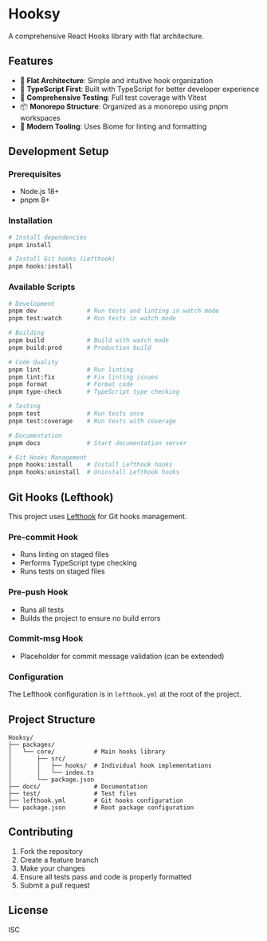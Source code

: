 # Hooksy

A comprehensive React Hooks library with flat architecture.

## Features

- 🎯 **Flat Architecture**: Simple and intuitive hook organization
- 🚀 **TypeScript First**: Built with TypeScript for better developer experience
- 🧪 **Comprehensive Testing**: Full test coverage with Vitest
- 📦 **Monorepo Structure**: Organized as a monorepo using pnpm workspaces
- 🔧 **Modern Tooling**: Uses Biome for linting and formatting

## Development Setup

### Prerequisites

- Node.js 18+
- pnpm 8+

### Installation

```bash
# Install dependencies
pnpm install

# Install Git hooks (Lefthook)
pnpm hooks:install
```

### Available Scripts

```bash
# Development
pnpm dev              # Run tests and linting in watch mode
pnpm test:watch       # Run tests in watch mode

# Building
pnpm build            # Build with watch mode
pnpm build:prod       # Production build

# Code Quality
pnpm lint             # Run linting
pnpm lint:fix         # Fix linting issues
pnpm format           # Format code
pnpm type-check       # TypeScript type checking

# Testing
pnpm test             # Run tests once
pnpm test:coverage    # Run tests with coverage

# Documentation
pnpm docs             # Start documentation server

# Git Hooks Management
pnpm hooks:install    # Install Lefthook hooks
pnpm hooks:uninstall  # Uninstall Lefthook hooks
```

## Git Hooks (Lefthook)

This project uses [Lefthook](https://github.com/evilmartians/lefthook) for Git hooks management.

### Pre-commit Hook
- Runs linting on staged files
- Performs TypeScript type checking
- Runs tests on staged files

### Pre-push Hook
- Runs all tests
- Builds the project to ensure no build errors

### Commit-msg Hook
- Placeholder for commit message validation (can be extended)

### Configuration
The Lefthook configuration is in `lefthook.yml` at the root of the project.

## Project Structure

```
Hooksy/
├── packages/
│   └── core/           # Main hooks library
│       ├── src/
│       │   ├── hooks/  # Individual hook implementations
│       │   └── index.ts
│       └── package.json
├── docs/               # Documentation
├── test/               # Test files
├── lefthook.yml        # Git hooks configuration
└── package.json        # Root package configuration
```

## Contributing

1. Fork the repository
2. Create a feature branch
3. Make your changes
4. Ensure all tests pass and code is properly formatted
5. Submit a pull request

## License

ISC
